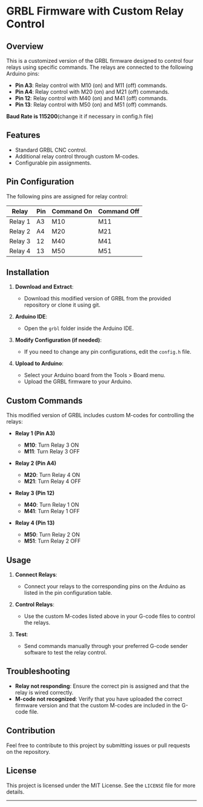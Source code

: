 # GRBL Firmware with Custom Relay Control

## Overview

This is a customized version of the GRBL firmware designed to control four relays using specific commands. The relays are connected to the following Arduino pins:


- **Pin A3**: Relay control with M10 (on) and M11 (off) commands.
- **Pin A4**: Relay control with M20 (on) and M21 (off) commands.
- **Pin 12**: Relay control with M40 (on) and M41 (off) commands.
- **Pin 13**: Relay control with M50 (on) and M51 (off) commands.

**Baud Rate is 115200**(change it if necessary in config.h file) 
  
## Features

- Standard GRBL CNC control.
- Additional relay control through custom M-codes.
- Configurable pin assignments.

## Pin Configuration

The following pins are assigned for relay control:

| Relay | Pin  | Command On | Command Off |
|-------|------|------------|-------------|
| Relay 1 | A3   | M10        | M11         |
| Relay 2 | A4   | M20        | M21         |
| Relay 3 | 12   | M40        | M41         |
| Relay 4 | 13   | M50        | M51         |

## Installation

1. **Download and Extract**: 
   - Download this modified version of GRBL from the provided repository or clone it using git.

2. **Arduino IDE**: 
   - Open the `grbl` folder inside the Arduino IDE.

3. **Modify Configuration (if needed)**: 
   - If you need to change any pin configurations, edit the `config.h` file.
   
4. **Upload to Arduino**:
   - Select your Arduino board from the Tools > Board menu.
   - Upload the GRBL firmware to your Arduino.

## Custom Commands

This modified version of GRBL includes custom M-codes for controlling the relays:

- **Relay 1 (Pin A3)**
  - **M10**: Turn Relay 3 ON
  - **M11**: Turn Relay 3 OFF

- **Relay 2 (Pin A4)**
  - **M20**: Turn Relay 4 ON
  - **M21**: Turn Relay 4 OFF
   
- **Relay 3 (Pin 12)**
  - **M40**: Turn Relay 1 ON
  - **M41**: Turn Relay 1 OFF

- **Relay 4 (Pin 13)**
  - **M50**: Turn Relay 2 ON
  - **M51**: Turn Relay 2 OFF

## Usage

1. **Connect Relays**:
   - Connect your relays to the corresponding pins on the Arduino as listed in the pin configuration table.
   
2. **Control Relays**:
   - Use the custom M-codes listed above in your G-code files to control the relays.

3. **Test**:
   - Send commands manually through your preferred G-code sender software to test the relay control.

## Troubleshooting

- **Relay not responding**: Ensure the correct pin is assigned and that the relay is wired correctly.
- **M-code not recognized**: Verify that you have uploaded the correct firmware version and that the custom M-codes are included in the G-code file.

## Contribution

Feel free to contribute to this project by submitting issues or pull requests on the repository.

## License

This project is licensed under the MIT License. See the `LICENSE` file for more details.

---
